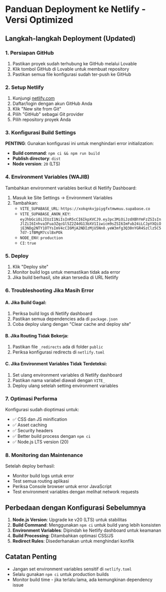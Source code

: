 
# Panduan Deployment ke Netlify - Versi Optimized

## Langkah-langkah Deployment (Updated)

### 1. Persiapan GitHub
1. Pastikan proyek sudah terhubung ke GitHub melalui Lovable
2. Klik tombol GitHub di Lovable untuk membuat repository
3. Pastikan semua file konfigurasi sudah ter-push ke GitHub

### 2. Setup Netlify
1. Kunjungi [netlify.com](https://netlify.com)
2. Daftar/login dengan akun GitHub Anda
3. Klik "New site from Git"
4. Pilih "GitHub" sebagai Git provider
5. Pilih repository proyek Anda

### 3. Konfigurasi Build Settings
**PENTING**: Gunakan konfigurasi ini untuk menghindari error initialization:

- **Build command**: `npm ci && npm run build`
- **Publish directory**: `dist`
- **Node version**: `20` (LTS)

### 4. Environment Variables (WAJIB)
Tambahkan environment variables berikut di Netlify Dashboard:
1. Masuk ke Site Settings → Environment Variables
2. Tambahkan:
   - `VITE_SUPABASE_URL`: `https://xokqnkvjpiygfxtmwmuu.supabase.co`
   - `VITE_SUPABASE_ANON_KEY`: `eyJhbGciOiJIUzI1NiIsInR5cCI6IkpXVCJ9.eyJpc3MiOiJzdXBhYmFzZSIsInJlZiI6Inhva3Fua3ZqcGl5Z2Z4dG13bXV1Iiwicm9sZSI6ImFub24iLCJpYXQiOjE3NDg2NTY1OTYsImV4cCI6MjA2NDIzMjU5Nn0.yeW3mfg3Q30nYGR4SzClz5C57d7-1fBMgM7cslBxPOk`
   - `NODE_ENV`: `production`
   - `CI`: `true`

### 5. Deploy
1. Klik "Deploy site"
2. Monitor build logs untuk memastikan tidak ada error
3. Jika build berhasil, site akan tersedia di URL Netlify

### 6. Troubleshooting Jika Masih Error

#### A. Jika Build Gagal:
1. Periksa build logs di Netlify dashboard
2. Pastikan semua dependencies ada di `package.json`
3. Coba deploy ulang dengan "Clear cache and deploy site"

#### B. Jika Routing Tidak Bekerja:
1. Pastikan file `_redirects` ada di folder `public`
2. Periksa konfigurasi redirects di `netlify.toml`

#### C. Jika Environment Variables Tidak Terdeteksi:
1. Set ulang environment variables di Netlify dashboard
2. Pastikan nama variabel diawali dengan `VITE_`
3. Deploy ulang setelah setting environment variables

### 7. Optimasi Performa

Konfigurasi sudah dioptimasi untuk:
- ✅ CSS dan JS minification
- ✅ Asset caching
- ✅ Security headers
- ✅ Better build process dengan `npm ci`
- ✅ Node.js LTS version (20)

### 8. Monitoring dan Maintenance

Setelah deploy berhasil:
- Monitor build logs untuk error
- Test semua routing aplikasi
- Periksa Console browser untuk error JavaScript
- Test environment variables dengan melihat network requests

## Perbedaan dengan Konfigurasi Sebelumnya

1. **Node.js Version**: Upgrade ke v20 (LTS) untuk stabilitas
2. **Build Command**: Menggunakan `npm ci` untuk build yang lebih konsisten
3. **Environment Variables**: Dipindah ke Netlify dashboard untuk keamanan
4. **Build Processing**: Ditambahkan optimasi CSS/JS
5. **Redirect Rules**: Disederhanakan untuk menghindari konflik

## Catatan Penting

- Jangan set environment variables sensitif di `netlify.toml`
- Selalu gunakan `npm ci` untuk production builds
- Monitor build time - jika terlalu lama, ada kemungkinan dependency issue
